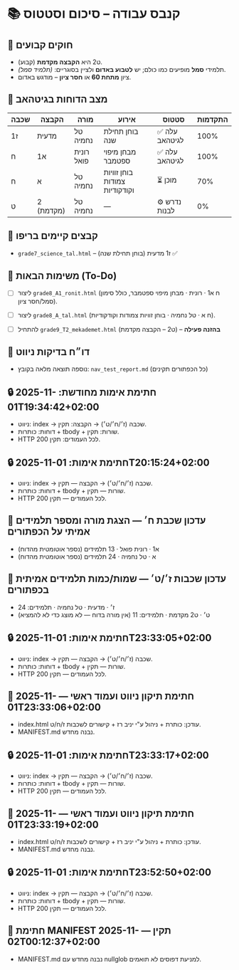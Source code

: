 # 📚 קנבס עבודה – סיכום וסטטוס

## 🔹 חוקים קבועים
- ט2 היא **הקבצה מקדמת** (קבוע).
- תלמידי **סמל** מופיעים כמו כולם; יש **לטבוע באדום** ולציין בסוגריים: *(תלמיד סמל)*.
- ציון **מתחת 60** או **חסר ציון** – מודגש באדום.

## 🔹 מצב הדוחות בגיטהאב
| שכבה | הקבצה | מורה | אירוע | סטטוס | התקדמות |
|------|-------|------|-------|--------|----------|
| ז1 | מדעית | טל נחמיה | בוחן תחילת שנה | ✅ עלה לגיטהאב | 100% |
| ח | א1 | רונית פואל | מבחן מיפוי ספטמבר | ✅ עלה לגיטהאב | 100% |
| ח | א | טל נחמיה | בוחן זוויות צמודות וקודקודיות | ⏳ מוכן | 70% |
| ט | 2 (מקדמת) | טל נחמיה | — | ⚙ נדרש לבנות | 0% |

## 🔹 קבצים קיימים בריפו
- `grade7_science_tal.html` – ז1 מדעית (בוחן תחילת שנה) ✅

## 🔹 משימות הבאות (To-Do)
- [ ] ליצור `grade8_A1_ronit.html` (ח א1 · רונית · מבחן מיפוי ספטמבר, כולל סימון סמל/חסר ציון).
- [ ] ליצור `grade8_A_tal.html` (ח א · טל נחמיה · בוחן זוויות צמודות וקודקודיות).
- [ ] להתחיל `grade9_T2_mekademet.html` (ט2 – הקבצה מקדמת) – **בהזנה פעילה**



## 🔹 דו״ח בדיקות ניווט
- נוספה תוצאה מלאה בקובץ: `nav_test_report.md` (כל הכפתורים תקינים)

## 🔒 חתימת אימות מחודשת: 2025-11-01T19:34:42+02:00
- ניווט: index → שכבה (ז׳/ח׳/ט׳) → הקבצה: תקין.
- דוחות: כותרות + tbody + שורות: תקין.
- HTTP 200 לכל העמודים: תקין.

## 🔒 חתימת אימות: 2025-11-01T20:15:24+02:00
- ניווט: index → שכבה (ז׳/ח׳/ט׳) → הקבצה — תקין.
- דוחות: כותרות + tbody + שורות — תקין.
- HTTP 200 לכל העמודים — תקין.

## 🔧 עדכון שכבת ח׳ — הצגת מורה ומספר תלמידים אמיתי על הכפתורים
- א1 · רונית פואל · 13 תלמידים (נספר אוטומטית מהדוח)
- א  · טל נחמיה  · 24 תלמידים (נספר אוטומטית מהדוח)

## 🔧 עדכון שכבות ז׳/ט׳ — שמות/כמות תלמידים אמיתית בכפתורים
- ז׳ · מדעית · טל נחמיה · תלמידים: 24
- ט׳ · ט2 מקדמת · תלמידים: 11 (אין מורה בדוח — לא מוצג כדי לא להמציא)

## 🔒 חתימת אימות: 2025-11-01T23:33:05+02:00
- ניווט: index → שכבה (ז׳/ח׳/ט׳) → הקבצה — תקין.
- דוחות: כותרות + tbody + שורות — תקין.
- HTTP 200 לכל העמודים — תקין.

## 🧾 חתימת תיקון ניווט ועמוד ראשי — 2025-11-01T23:33:06+02:00
- index.html עודכן: כותרת + ניהול ע"י יניב רז + קישורים לשכבות ז/ח/ט.
- MANIFEST.md נבנה מחדש.

## 🔒 חתימת אימות: 2025-11-01T23:33:17+02:00
- ניווט: index → שכבה (ז׳/ח׳/ט׳) → הקבצה — תקין.
- דוחות: כותרות + tbody + שורות — תקין.
- HTTP 200 לכל העמודים — תקין.

## 🧾 חתימת תיקון ניווט ועמוד ראשי — 2025-11-01T23:33:19+02:00
- index.html עודכן: כותרת + ניהול ע"י יניב רז + קישורים לשכבות ז/ח/ט.
- MANIFEST.md נבנה מחדש.

## 🔒 חתימת אימות: 2025-11-01T23:52:50+02:00
- ניווט: index → שכבה (ז׳/ח׳/ט׳) → הקבצה — תקין.
- דוחות: כותרות + tbody + שורות — תקין.
- HTTP 200 לכל העמודים — תקין.

## 🧾 חתימת MANIFEST תקין — 2025-11-02T00:12:37+02:00
- MANIFEST.md נבנה מחדש עם nullglob למניעת דפוסים לא תואמים.
